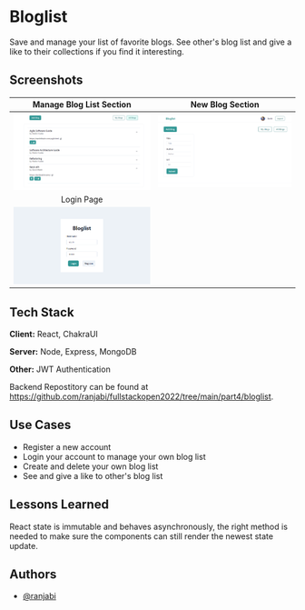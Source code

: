 
# Bloglist

Save and manage your list of favorite blogs. See other's blog list and give a like to their collections if you find it interesting.


## Screenshots
| Manage Blog List Section       |   New Blog Section       |
| :-------------: |:-------------:|
| ![Main Section](https://github.com/ranjabi/fullstackopen2022/blob/main/part5/bloglist-frontend/src/assets/main-page.png) | ![New Blog Section](https://github.com/ranjabi/fullstackopen2022/blob/main/part5/bloglist-frontend/src/assets/new-blog-section.png)
| Login Page        |
| ![Login Page](https://github.com/ranjabi/fullstackopen2022/blob/main/part5/bloglist-frontend/src/assets/login-page.png) |



## Tech Stack

**Client:** React, ChakraUI

**Server:** Node, Express, MongoDB

**Other:** JWT Authentication

Backend Repostitory can be found at https://github.com/ranjabi/fullstackopen2022/tree/main/part4/bloglist.

## Use Cases

- Register a new account 
- Login your account to manage your own blog list
- Create and delete your own blog list
- See and give a like to other's blog list
## Lessons Learned

React state is immutable and behaves asynchronously, the right method is needed to make sure the components can still render the newest state update.


## Authors

- [@ranjabi](https://www.github.com/ranjabi)

